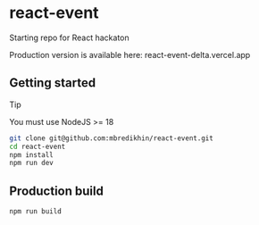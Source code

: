 # react-event

Starting repo for React hackaton

Production version is available here:
react-event-delta.vercel.app

## Getting started

> [!TIP]
> You must use NodeJS >= 18

```bash
git clone git@github.com:mbredikhin/react-event.git
cd react-event
npm install
npm run dev
```

## Production build

```
npm run build
```
